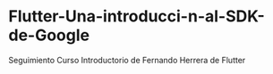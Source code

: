 # Flutter-Una-introducci-n-al-SDK-de-Google
Seguimiento Curso Introductorio de Fernando Herrera de Flutter
